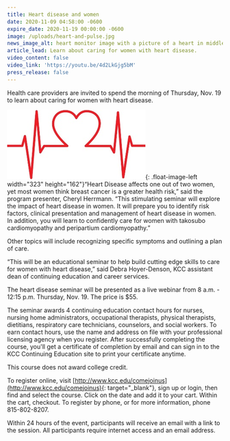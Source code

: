 ```yaml
---
title: Heart disease and women
date: 2020-11-09 04:58:00 -0600
expire_date: 2020-11-19 00:00:00 -0600
image: /uploads/heart-and-pulse.jpg
news_image_alt: heart monitor image with a picture of a heart in middle
article_lead: Learn about caring for women with heart disease.
video_content: false
video_link: 'https://youtu.be/4d2LkGjg5bM'
press_release: false
---
```


Health care providers are invited to spend the morning of Thursday, Nov. 19 to learn about caring for women with heart disease.

![](/uploads/blood-pressure-3312513--340-heart---copy.jpg){: .float-image-left width="323" height="162"}“Heart Disease affects one out of two women, yet most women think breast cancer is a greater health risk,” said the program presenter, Cheryl Herrmann. “This stimulating seminar will explore the impact of heart disease in women. It will prepare you to identify risk factors, clinical presentation and management of heart disease in women. In addition, you will learn to confidently care for women with takosubo cardiomyopathy and peripartium cardiomyopathy.”

Other topics will include recognizing specific symptoms and outlining a plan of care.&nbsp;

“This will be an educational seminar to help build cutting edge skills to care for women with heart disease,” said Debra Hoyer-Denson, KCC assistant dean of continuing education and career services.

The heart disease seminar will be presented as a live webinar from 8 a.m. - 12:15 p.m. Thursday, Nov. 19. The price is $55.

The seminar awards 4 continuing education contact hours for nurses, nursing home administrators, occupational therapists, physical therapists, dietitians, respiratory care technicians, counselors, and social workers. To earn contact hours, use the name and address on file with your professional licensing agency when you register. After successfully completing the course, you'll get a certificate of completion by email and can sign in to the KCC Continuing Education site to print your certificate anytime.

This course does not award college credit.&nbsp;

To register online, visit [http://www.kcc.edu/comejoinus](http://www.kcc.edu/comejoinus){: target="_blank"}, sign up or login, then find and select the course. Click on the date and add it to your cart. Within the cart, checkout. To register by phone, or for more information, phone 815-802-8207.

Within 24 hours of the event, participants will receive an email with a link to the session. All participants require internet access and an email address.